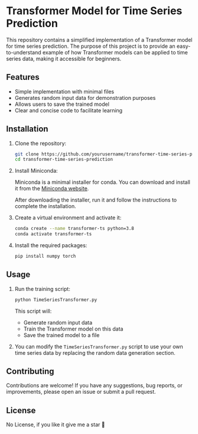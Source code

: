 # Transformer Model for Time Series Prediction

This repository contains a simplified implementation of a Transformer model for time series prediction. The purpose of this project is to provide an easy-to-understand example of how Transformer models can be applied to time series data, making it accessible for beginners.

## Features

- Simple implementation with minimal files
- Generates random input data for demonstration purposes
- Allows users to save the trained model
- Clear and concise code to facilitate learning

## Installation

1. Clone the repository:
    ```sh
    git clone https://github.com/yourusername/transformer-time-series-prediction.git
    cd transformer-time-series-prediction
    ```

2. Install Miniconda:

    Miniconda is a minimal installer for conda. You can download and install it from the [Miniconda website](https://docs.conda.io/en/latest/miniconda.html).

    After downloading the installer, run it and follow the instructions to complete the installation.

3. Create a virtual environment and activate it:
    ```sh
    conda create --name transformer-ts python=3.8
    conda activate transformer-ts
    ```

4. Install the required packages:
    ```sh
    pip install numpy torch
    ```

## Usage

1. Run the training script:
    ```sh
    python TimeSeriesTransformer.py
    ```

    This script will:
    - Generate random input data
    - Train the Transformer model on this data
    - Save the trained model to a file

2. You can modify the `TimeSeriesTransformer.py` script to use your own time series data by replacing the random data generation section.

## Contributing

Contributions are welcome! If you have any suggestions, bug reports, or improvements, please open an issue or submit a pull request.

## License

No License, if you like it give me a star 🌟
